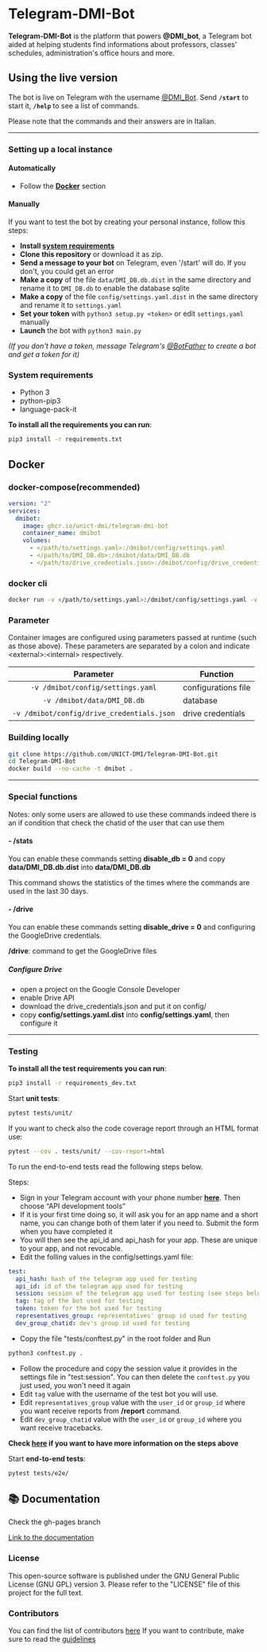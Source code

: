 # Telegram-DMI-Bot

**Telegram-DMI-Bot** is the platform that powers **@DMI_bot**, a Telegram bot aided at helping students find informations about professors, classes' schedules, administration's office hours and more.

## Using the live version

The bot is live on Telegram with the username [@DMI_Bot](https://telegram.me/DMI_Bot).
Send **`/start`** to start it, **`/help`** to see a list of commands.

Please note that the commands and their answers are in Italian.

---

### Setting up a local instance

#### Automatically

- Follow the [**Docker**](#docker) section

#### Manually

If you want to test the bot by creating your personal instance, follow this steps:

- **Install [system requirements](#System-requirements)**
- **Clone this repository** or download it as zip.
- **Send a message to your bot** on Telegram, even '/start' will do. If you don't, you could get an error
- **Make a copy** of the file `data/DMI_DB.db.dist` in the same directory and rename it to `DMI_DB.db` to enable the database sqlite
- **Make a copy** of the file `config/settings.yaml.dist` in the same directory and rename it to `settings.yaml`
- **Set your token** with `python3 setup.py <token>` or edit `settings.yaml` manually
- **Launch** the bot with `python3 main.py`

_(If you don't have a token, message Telegram's [@BotFather](http://telegram.me/Botfather) to create a bot and get a token for it)_

### System requirements

- Python 3
- python-pip3
- language-pack-it

**To install all the requirements you can run**:

```bash
pip3 install -r requirements.txt
```

## Docker

### docker-compose(recommended)

```yaml
version: "2"
services:
  dmibot:
    image: ghcr.io/unict-dmi/telegram-dmi-bot
    container_name: dmibot
    volumes:
      - </path/to/settings.yaml>:/dmibot/config/settings.yaml
      - </path/to/DMI_DB.db>:/dmibot/data/DMI_DB.db
      - </path/to/drive_credentials.json>:/dmibot/config/drive_credentials.json
```

### docker cli

```bash
docker run -v </path/to/settings.yaml>:/dmibot/config/settings.yaml -v </path/to/DMI_DB.db>:/dmibot/data/DMI_DB.db -v </path/to/drive_credentials.json>:/dmibot/config/drive_credentials.json -t unictdmi/dmibot
```

### Parameter

Container images are configured using parameters passed at runtime (such as those above). These parameters are separated by a colon and indicate \<external>:\<internal> respectively.

|                 Parameter                  | Function            |
| :----------------------------------------: | ------------------- |
|     `-v /dmibot/config/settings.yaml`      | configurations file |
|        `-v /dmibot/data/DMI_DB.db`         | database            |
| `-v /dmibot/config/drive_credentials.json` | drive credentials   |

### Building locally

```bash
git clone https://github.com/UNICT-DMI/Telegram-DMI-Bot.git
cd Telegram-DMI-Bot
docker build --no-cache -t dmibot .
```

---

### Special functions

Notes: only some users are allowed to use these commands indeed there is an if condition that check the chatid of the user that can use them

#### - /stats

You can enable these commands setting **disable_db = 0** and copy **data/DMI_DB.db.dist** into **data/DMI_DB.db**

This command shows the statistics of the times where the commands are used in the last 30 days.

#### - /drive

You can enable these commands setting **disable_drive = 0** and configuring the GoogleDrive credentials.

**/drive**: command to get the GoogleDrive files

##### **Configure Drive**

- open a project on the Google Console Developer
- enable Drive API
- download the drive_credentials.json and put it on config/
- copy **config/settings.yaml.dist** into **config/settings.yaml**, then configure it

---

### Testing

**To install all the test requirements you can run**:

```bash
pip3 install -r requirements_dev.txt
```

Start **unit tests**:

```bash
pytest tests/unit/
```

If you want to check also the code coverage report through an HTML format use:

```bash
pytest --cov . tests/unit/ --cov-report=html
```

To run the end-to-end tests read the following steps below.

Steps:

- Sign in your Telegram account with your phone number **[here](https://my.telegram.org/auth)**. Then choose “API development tools”
- If it is your first time doing so, it will ask you for an app name and a short name, you can change both of them later if you need to. Submit the form when you have completed it
- You will then see the api_id and api_hash for your app. These are unique to your app, and not revocable.
- Edit the folling values in the config/settings.yaml file:

```yaml
test:
  api_hash: hash of the telegram app used for testing
  api_id: id of the telegram app used for testing
  session: session of the telegram app used for testing (see steps below)
  tag: tag of the bot used for testing
  token: token for the bot used for testing
  representatives_group: representatives' group id used for testing
  dev_group_chatid: dev's group id used for testing
```

- Copy the file "tests/conftest.py" in the root folder and Run

```bash
python3 conftest.py .
```

- Follow the procedure and copy the session value it provides in the settings file in "test:session". You can then delete the `conftest.py` you just used, you won't need it again
- Edit `tag` value with the username of the test bot you will use.
- Edit `representatives_group` value with the `user_id` or `group_id` where you want receive reports from **/report** command.
- Edit `dev_group_chatid` value with the `user_id` or `group_id` where you want receive tracebacks.

**Check [here](https://dev.to/blueset/how-to-write-integration-tests-for-a-telegram-bot-4c0e) if you want to have more information on the steps above**

Start **end-to-end tests**:

```bash
pytest tests/e2e/
```

## :books: Documentation

Check the gh-pages branch

[Link to the documentation](https://unict-dmi.github.io/Telegram-DMI-Bot/)

### License

This open-source software is published under the GNU General Public License (GNU GPL) version 3. Please refer to the "LICENSE" file of this project for the full text.

### Contributors

You can find the list of contributors [here](CONTRIBUTORS.md)
If you want to contribute, make sure to read the [guidelines](CONTRIBUTING.md)
